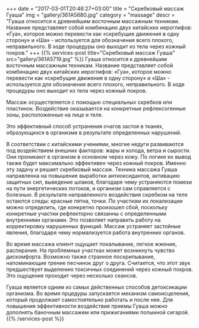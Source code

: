 +++
date = "2017-03-01T20:46:27+03:00"
title = "Скребковый массаж Гуаша"
img = "gallery/361A5680.jpg"
category = "massage"
descr = "Гуаша относится к древнейшим восточным массажным техникам. Название представляет собой комбинацию двух китайских иероглифов: «Гуа», которое можно перевести как «скребущие движения в одну сторону» и «Ша» - используется для обозначения всего плохого, неправильного. В ходе процедуры оно выходит из тела через кожный покров."
+++
{{% services-post title="Скребковый массаж Гуаша" src="gallery/361A5719.jpg" %}}
Гуаша относится к древнейшим восточным массажным техникам. Название представляет собой комбинацию двух китайских иероглифов: «Гуа», которое можно перевести как «скребущие движения в одну сторону» и «Ша» - используется для обозначения всего плохого, неправильного. В ходе процедуры оно выходит из тела через кожный покров. 

Массаж осуществляется с помощью специальных скребков или пластинок. Воздействие оказывается на конкретные рефлексогенные зоны, расположенные на лице и теле.

Это эффективный способ устранения очагов застоя в тканях, образующихся в организме в результате определенных нарушений. 

В соответствии с китайскими учениями, многие недуги развиваются под воздействием внешних факторов: жары и холода, ветра и сырости. Они проникают в организм в основном через кожу. По логике их вывод также будет максимально эффективен через кожный покров. Именно эту задачу и решает скребковый массаж.
Техника массажа Гуаша направленна на повышение выработки антиоксидантов, активацию защитных сил, выведение шлаков, благодаря чему устраняются помехи на пути энергетических потоков, и организм сам справляется с болезнью.
В результате направленного воздействия скребком на теле остаются следы: красные пятна, точки. По участкам их локализации можно определить, где конкретно произошел сбой, поскольку конкретные участки рефлекторно связанны с определенными внутренними органами. Это позволяет направить работу на корректировку нарушенных функций. Массаж устраняет застойные явления, благодаря чему нормализуется работа внутренних органов.

Во время массажа клиент ощущает покалывание, легкое жжение, распирание. На проблемных участках может возникнуть чувство дискомфорта. Возможно также странное поскрипывание, напоминающие трение песчинок друг о друга. Считается, что этот звук предшествует выделению токсичных соединений через кожный покров. Это ощущение проходит через несколько сеансов.

Гуаша является одним из самых действенных способов детоксикации организма. Во время прцедуры запускается механизм самоисцеления, который продолжает самостоятельно работать и после нее.
Для повышения эффективности воздействия приемы Гуаша можно дополнять баночным массажем или прижиганиями полынной сигарой.
{{% /services-post %}}